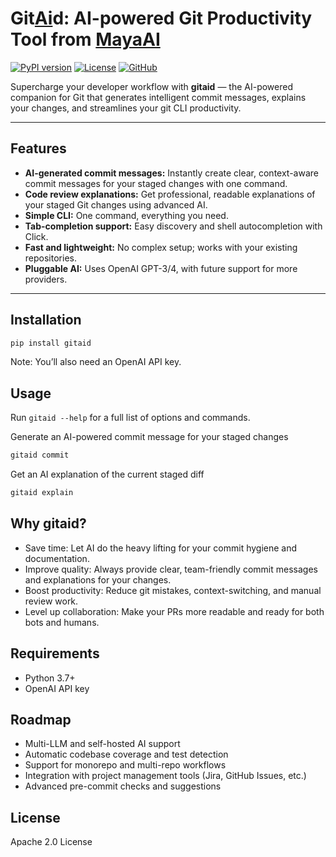 # Git<ins>Ai</ins>d: AI-powered Git Productivity Tool from [MayaAI](https://github.com/mayaailabs)

[![PyPI version](https://img.shields.io/pypi/v/gitaid)](https://pypi.org/project/gitaid/)
[![License](https://img.shields.io/pypi/l/gitaid)](https://github.com/mayaailabs/gitaid/blob/main/LICENSE.txt)
[![GitHub](https://img.shields.io/badge/GitHub-Repository-blue?logo=github)](https://github.com/mayaailabs/gitaid)

Supercharge your developer workflow with **gitaid** — the AI-powered companion for Git that generates intelligent commit messages, explains your changes, and streamlines your git CLI productivity.

---

## Features

- **AI-generated commit messages:** Instantly create clear, context-aware commit messages for your staged changes with one command.
- **Code review explanations:** Get professional, readable explanations of your staged Git changes using advanced AI.
- **Simple CLI:** One command, everything you need.
- **Tab-completion support:** Easy discovery and shell autocompletion with Click.
- **Fast and lightweight:** No complex setup; works with your existing repositories.
- **Pluggable AI:** Uses OpenAI GPT-3/4, with future support for more providers.

---

## Installation

```sh
pip install gitaid
```

Note: You’ll also need an OpenAI API key.

## Usage
Run `gitaid --help` for a full list of options and commands.

Generate an AI-powered commit message for your staged changes
```sh
gitaid commit
```

Get an AI explanation of the current staged diff
```sh
gitaid explain
```


## Why gitaid?
- Save time: Let AI do the heavy lifting for your commit hygiene and documentation.
- Improve quality: Always provide clear, team-friendly commit messages and explanations for your changes.
- Boost productivity: Reduce git mistakes, context-switching, and manual review work.
- Level up collaboration: Make your PRs more readable and ready for both bots and humans.

## Requirements
- Python 3.7+
- OpenAI API key

## Roadmap
- Multi-LLM and self-hosted AI support
- Automatic codebase coverage and test detection
- Support for monorepo and multi-repo workflows
- Integration with project management tools (Jira, GitHub Issues, etc.)
- Advanced pre-commit checks and suggestions

## License
Apache 2.0 License

